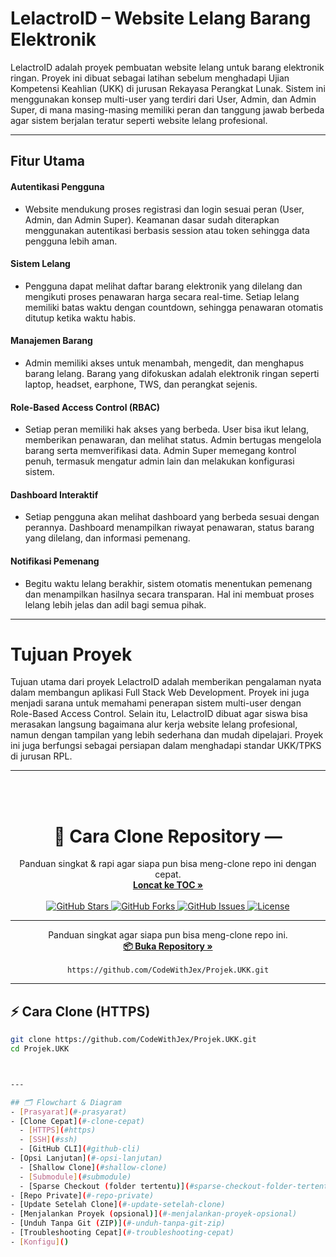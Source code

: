 # LelactroID – Website Lelang Barang Elektronik
LelactroID adalah proyek pembuatan website lelang untuk barang elektronik ringan. Proyek ini dibuat sebagai latihan sebelum menghadapi Ujian Kompetensi Keahlian (UKK) di jurusan Rekayasa Perangkat Lunak. Sistem ini menggunakan konsep multi-user yang terdiri dari User, Admin, dan Admin Super, di mana masing-masing memiliki peran dan tanggung jawab berbeda agar sistem berjalan teratur seperti website lelang profesional.

---
## Fitur Utama
#### Autentikasi Pengguna
- Website mendukung proses registrasi dan login sesuai peran (User, Admin, dan Admin Super). Keamanan dasar sudah diterapkan menggunakan autentikasi berbasis session atau token sehingga data pengguna lebih aman.

#### Sistem Lelang
- Pengguna dapat melihat daftar barang elektronik yang dilelang dan mengikuti proses penawaran harga secara real-time. Setiap lelang memiliki batas waktu dengan countdown, sehingga penawaran otomatis ditutup ketika waktu habis.

#### Manajemen Barang
- Admin memiliki akses untuk menambah, mengedit, dan menghapus barang lelang. Barang yang difokuskan adalah elektronik ringan seperti laptop, headset, earphone, TWS, dan perangkat sejenis.

#### Role-Based Access Control (RBAC)
- Setiap peran memiliki hak akses yang berbeda. User bisa ikut lelang, memberikan penawaran, dan melihat status. Admin bertugas mengelola barang serta memverifikasi data. Admin Super memegang kontrol penuh, termasuk mengatur admin lain dan melakukan konfigurasi sistem.

#### Dashboard Interaktif
- Setiap pengguna akan melihat dashboard yang berbeda sesuai dengan perannya. Dashboard menampilkan riwayat penawaran, status barang yang dilelang, dan informasi pemenang.

#### Notifikasi Pemenang
- Begitu waktu lelang berakhir, sistem otomatis menentukan pemenang dan menampilkan hasilnya secara transparan. Hal ini membuat proses lelang lebih jelas dan adil bagi semua pihak.

---
# Tujuan Proyek
Tujuan utama dari proyek LelactroID adalah memberikan pengalaman nyata dalam membangun aplikasi Full Stack Web Development. Proyek ini juga menjadi sarana untuk memahami penerapan sistem multi-user dengan Role-Based Access Control. Selain itu, LelactroID dibuat agar siswa bisa merasakan langsung bagaimana alur kerja website lelang profesional, namun dengan tampilan yang lebih sederhana dan mudah dipelajari. Proyek ini juga berfungsi sebagai persiapan dalam menghadapi standar UKK/TPKS di jurusan RPL.


---
<br>
<br>

<h1 align="center">🧰 Cara Clone Repository — <Projek.UKK></h1>

<p align="center">
  Panduan singkat & rapi agar siapa pun bisa meng-clone repo ini dengan cepat.
  <br />
  <a href="#-daftar-isi"><strong>Loncat ke TOC »</strong></a>
  <br /><br />
  <a href="https://github.com/<USERNAME>/<NAMA_REPO>/stargazers">
    <img src="https://img.shields.io/github/stars/<USERNAME>/<NAMA_REPO>?style=for-the-badge" alt="GitHub Stars" />
  </a>
  <a href="https://github.com/<USERNAME>/<NAMA_REPO>/network/members">
    <img src="https://img.shields.io/github/forks/<USERNAME>/<NAMA_REPO>?style=for-the-badge" alt="GitHub Forks" />
  </a>
  <a href="https://github.com/<USERNAME>/<NAMA_REPO>/issues">
    <img src="https://img.shields.io/github/issues/<USERNAME>/<NAMA_REPO>?style=for-the-badge" alt="GitHub Issues" />
  </a>
  <a href="https://github.com/<USERNAME>/<NAMA_REPO>/blob/main/LICENSE">
    <img src="https://img.shields.io/github/license/<USERNAME>/<NAMA_REPO>?style=for-the-badge" alt="License" />
  </a>
</p>

---

<p align="center">
  Panduan singkat agar siapa pun bisa meng-clone repo ini.
  <br />
  <a href="https://github.com/CodeWithJex/Projek.UKK"><strong>📦 Buka Repository »</strong></a>
  <br /><br />
  <code>https://github.com/CodeWithJex/Projek.UKK.git</code>
</p>

---

## ⚡ Cara Clone (HTTPS)
```bash
git clone https://github.com/CodeWithJex/Projek.UKK.git
cd Projek.UKK



---

## 🗂 Flowchart & Diagram
- [Prasyarat](#-prasyarat)
- [Clone Cepat](#-clone-cepat)
  - [HTTPS](#https)
  - [SSH](#ssh)
  - [GitHub CLI](#github-cli)
- [Opsi Lanjutan](#-opsi-lanjutan)
  - [Shallow Clone](#shallow-clone)
  - [Submodule](#submodule)
  - [Sparse Checkout (folder tertentu)](#sparse-checkout-folder-tertentu)
- [Repo Private](#-repo-private)
- [Update Setelah Clone](#-update-setelah-clone)
- [Menjalankan Proyek (opsional)](#-menjalankan-proyek-opsional)
- [Unduh Tanpa Git (ZIP)](#-unduh-tanpa-git-zip)
- [Troubleshooting Cepat](#-troubleshooting-cepat)
- [Konfigu]()



